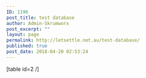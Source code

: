 ```yaml
---
ID: 1196
post_title: test database
author: Admin-Skrumworx
post_excerpt: ""
layout: page
permalink: http://letsettle.net.au/test-database/
published: true
post_date: 2018-04-20 02:53:24
---
```

[table id=2 /]